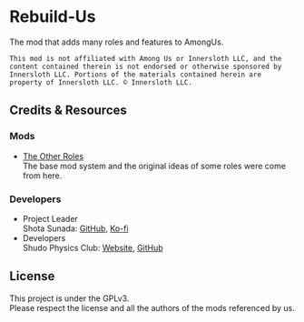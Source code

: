 # Rebuild-Us
The mod that adds many roles and features to AmongUs.

```
This mod is not affiliated with Among Us or Innersloth LLC, and the content contained therein is not endorsed or otherwise sponsored by Innersloth LLC. Portions of the materials contained herein are property of Innersloth LLC. © Innersloth LLC.
```

## Credits & Resources
### Mods
- [The Other Roles](https://github.com/TheOtherRolesAU/TheOtherRoles)<br/>
  The base mod system and the original ideas of some roles were come from here.

### Developers
- Project Leader<br/>
  Shota Sunada: [GitHub](https://github.com/Shota-Sunada), [Ko-fi](https://ko-fi.com/Shota_Sunada)
- Developers<br/>
  Shudo Physics Club: [Website](https://shudo-physics.com), [GitHub](https://github.com/ShudoPhysicsClub)

## License
This project is under the GPLv3.<br/>
Please respect the license and all the authors of the mods referenced by us.<br/>
